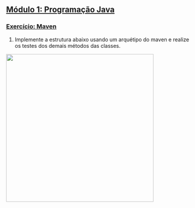 ## [Módulo 1: Programação Java](https://aula-java.github.io/aulas/modulo-1.html)

### [Exercício: Maven](https://aula-java.github.io/aulas/maven/)

1. Implemente a estrutura abaixo usando um arquétipo do maven e realize os testes dos demais métodos das classes.
<img height="400" src="https://aula-java.github.io/aulas/maven/img/exercicio.png">

